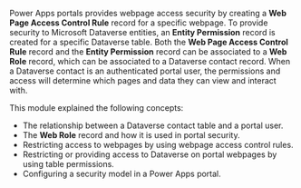 Power Apps portals provides webpage access security by creating a **Web Page Access Control Rule** record for a specific webpage. To provide security to Microsoft Dataverse entities, an **Entity Permission** record is created for a specific Dataverse table. Both the **Web Page Access Control Rule** record and the **Entity Permission** record can be associated to a **Web Role** record, which can be associated to a Dataverse contact record. When a Dataverse contact is an authenticated portal user, the permissions and access will determine which pages and data they can view and interact with. 

This module explained the following concepts:

- The relationship between a Dataverse contact table and a portal user.
- The **Web Role** record and how it is used in portal security.
- Restricting access to webpages by using webpage access control rules.
- Restricting or providing access to Dataverse on portal webpages by using table permissions.
- Configuring a security model in a Power Apps portal.

